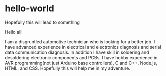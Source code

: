 # hello-world
Hopefully this will lead to something

Hello all!

  I am a disgruntled automotive technician who is looking for a better job. I have advanced experience in electrical and electronics diagnosis and serial data communication diagnosis. In addition I have skill in soldering and desoldering electronic components and PCBs. I have hobby experience in AVR programming(not just Arduino base controllers), C and C++, Node.js, HTML, and CSS.  Hopefully this will help me in my adventure.

